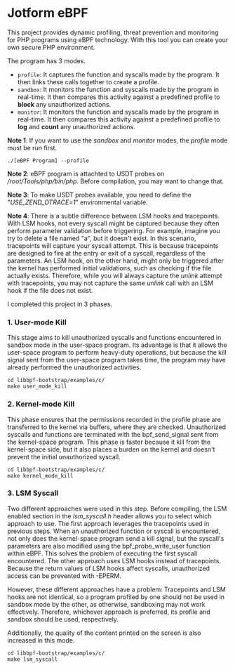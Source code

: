 
# Jotform eBPF

This project provides dynamic profiling, threat prevention and monitoring for PHP programs using eBPF technology. With this tool you can create your own secure PHP environment.

The program has 3 modes.

- ``` profile ```: It captures the function and syscalls made by the program. It then links these calls together to create a profile.
- ``` sandbox ```: It monitors the function and syscalls made by the program in real-time. It then compares this activity against a predefined profile to **block** any unauthorized actions.
- ``` monitor ```: It monitors the function and syscalls made by the program in real-time. It then compares this activity against a predefined profile to **log** and **count** any unauthorized actions.

**Note 1**: If you want to use the _sandbox_ and _monitor_ modes, the _profile_ mode must be run first.

```
./[eBPF Program] --profile
```

**Note 2**: eBPF program is attachted to USDT probes on _/root/Tools/php/bin/php_. Before compilation, you may want to change that.

**Note 3**: To make USDT probes available, you need to define the "_USE_ZEND_DTRACE=1_" environmental variable.

**Note 4**: There is a subtle difference between LSM hooks and tracepoints. With LSM hooks, not every syscall might be captured because they often perform parameter validation before triggering. For example, imagine you try to delete a file named "a", but it doesn't exist. In this scenario, tracepoints will capture your syscall attempt. This is because tracepoints are designed to fire at the entry or exit of a syscall, regardless of the parameters. An LSM hook, on the other hand, might only be triggered after the kernel has performed initial validations, such as checking if the file actually exists. Therefore, while you will always capture the _unlink_ attempt with tracepoints, you may not capture the same _unlink_ call with an LSM hook if the file does not exist.

I completed this project in 3 phases.

### 1. User-mode Kill

This stage aims to kill unauthorized syscalls and functions encountered in sandbox mode in the user-space program. Its advantage is that it allows the user-space program to perform heavy-duty operations, but because the kill signal sent from the user-space program takes time, the program may have already performed the unauthorized activities.

```
cd libbpf-bootstrap/examples/c/
make user_mode_kill
```

### 2. Kernel-mode Kill

This phase ensures that the permissions recorded in the profile phase are transferred to the kernel via buffers, where they are checked. Unauthorized syscalls and functions are terminated with the bpf_send_signal sent from the kernel-space program. This phase is faster because it kill from the kernel-space side, but it also places a burden on the kernel and doesn't prevent the initial unauthorized syscall.

```
cd libbpf-bootstrap/examples/c/
make kernel_mode_kill
```

### 3. LSM Syscall

Two different approaches were used in this step. Before compiling, the LSM enabled section in the _lsm_syscall.h_ header allows you to select which approach to use. The first approach leverages the tracepoints used in previous steps. When an unauthorized function or syscall is encountered, not only does the kernel-space program send a kill signal, but the syscall's parameters are also modified using the bpf_probe_write_user function within eBPF. This solves the problem of executing the first syscall encountered. The other approach uses LSM hooks instead of tracepoints. Because the return values ​​of LSM hooks affect syscalls, unauthorized access can be prevented with -EPERM. 

However, these different approaches have a problem: Tracepoints and LSM hooks are not identical, so a program profiled by one should not be used in sandbox mode by the other, as otherwise, sandboxing may not work effectively. Therefore, whichever approach is preferred, its profile and sandbox should be used, respectively.

Additionally, the quality of the content printed on the screen is also increased in this mode.

```
cd libbpf-bootstrap/examples/c/
make lsm_syscall
```